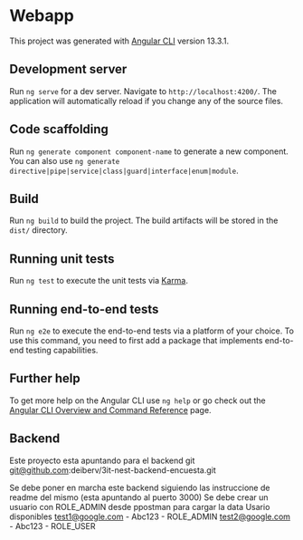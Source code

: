 # Webapp

This project was generated with [Angular CLI](https://github.com/angular/angular-cli) version 13.3.1.

## Development server

Run `ng serve` for a dev server. Navigate to `http://localhost:4200/`. The application will automatically reload if you change any of the source files.

## Code scaffolding

Run `ng generate component component-name` to generate a new component. You can also use `ng generate directive|pipe|service|class|guard|interface|enum|module`.

## Build

Run `ng build` to build the project. The build artifacts will be stored in the `dist/` directory.

## Running unit tests

Run `ng test` to execute the unit tests via [Karma](https://karma-runner.github.io).

## Running end-to-end tests

Run `ng e2e` to execute the end-to-end tests via a platform of your choice. To use this command, you need to first add a package that implements end-to-end testing capabilities.

## Further help

To get more help on the Angular CLI use `ng help` or go check out the [Angular CLI Overview and Command Reference](https://angular.io/cli) page.

## Backend
Este proyecto esta apuntando para el backend git git@github.com:deiberv/3it-nest-backend-encuesta.git

Se debe poner en marcha este backend siguiendo las instruccione de readme del mismo (esta apuntando al puerto 3000)
Se debe crear un usuario con ROLE_ADMIN desde ppostman para cargar la data
Usario disponibles
test1@google.com - Abc123 - ROLE_ADMIN
test2@google.com - Abc123 - ROLE_USER
